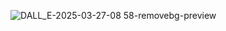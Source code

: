 
![DALL_E-2025-03-27-08 58-removebg-preview](https://github.com/user-attachments/assets/baf1c8f0-ac46-4599-86de-aa1cd5276024)
